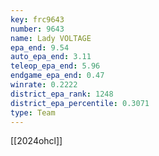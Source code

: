 ```yaml
---
key: frc9643
number: 9643
name: Lady VOLTAGE
epa_end: 9.54
auto_epa_end: 3.11
teleop_epa_end: 5.96
endgame_epa_end: 0.47
winrate: 0.2222
district_epa_rank: 1248
district_epa_percentile: 0.3071
type: Team
---
```

[[2024ohcl]]
